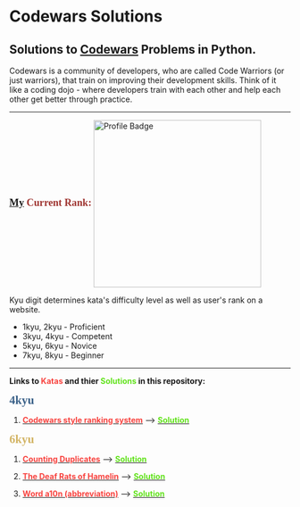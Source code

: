 # Codewars Solutions

## Solutions to __[Codewars](https://www.codewars.com/)__ Problems in Python.

Codewars is a community of developers, who are called Code Warriors (or just warriors), that train on improving their development skills. Think of it like a coding dojo - where developers train with each other and help each other get better through practice.

---

__<span style="font-family:Papyrus; font-size:1.3em; color:#9f3531"/>[My](https://www.codewars.com/users/guiltylogik) Current Rank:</span>__ [<img alt="Profile Badge" src="https://www.codewars.com/users/guiltylogik/badges/large" width=300 align=center>](https://www.codewars.com/users/guiltylogik)

Kyu digit determines kata's difficulty level as well as user's rank on a website.

* 1kyu, 2kyu - Proficient
* 3kyu, 4kyu - Competent
* 5kyu, 6kyu - Novice
* 7kyu, 8kyu - Beginner

---

**Links to __<span style="color:#f8433f">Katas</span>__ and thier __<span style="color:#60e21a">Solutions</span>__ in this repository:**

**<span style="color:#3d638a; font-family:Papyrus; font-size:1.5em">4kyu</span>**

1. [__<span style="color:#f8433f">Codewars style ranking system</span>__](https://www.codewars.com/kata/codewars-style-ranking-system/python) --> [__<span style="color:#60e21a">Solution</span>__](https://github.com/guiltylogik/codewars-solutions-py/blob/master/4kyu/codewars_style_ranking_system.py)

**<span style="color:#d3b566; font-family:Papyrus; font-size:1.5em">6kyu</span>**

1. [__<span style="color:#f8433f">Counting Duplicates</span>__](https://www.codewars.com/kata/counting-duplicates/python) --> [__<span style="color:#60e21a">Solution</span>__](https://github.com/guiltylogik/codewars-solutions-py/blob/master/6kyu/countingDuplicates.py)

2. [__<span style="color:#f8433f">The Deaf Rats of Hamelin</span>__](https://www.codewars.com/kata/the-deaf-rats-of-hamelin/train/python) --> [__<span style="color:#60e21a">Solution</span>__](https://github.com/guiltylogik/codewars-solutions-py/blob/master/6kyu/the_Deaf_Rats_of_Hamelin.py)

2. [__<span style="color:#f8433f">Word a10n (abbreviation)</span>__](https://www.codewars.com/kata/word-a10n-abbreviation) --> [__<span style="color:#60e21a">Solution</span>__](https://github.com/guiltylogik/codewars-solutions-py/blob/master/6kyu/word_a10n.py)